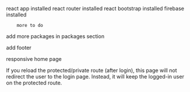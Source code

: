 react app installed 
react router installed
react bootstrap installed
firebase installed 




        more to do

add more packages in packages section 

add footer

responsive home page

If you reload the protected/private route (after login), this page will not redirect the user to the login page. Instead, it will keep the logged-in user on the protected route.
